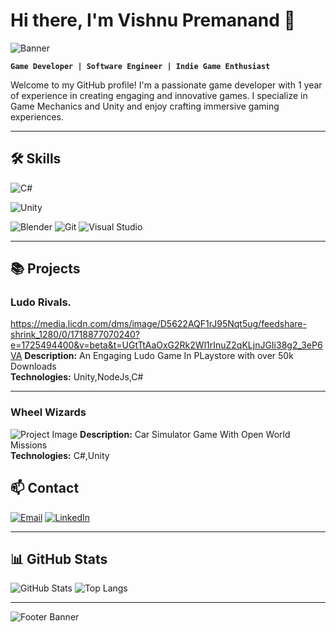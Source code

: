 # Hi there, I'm Vishnu Premanand 👋

![Banner](https://via.placeholder.com/1000x300.png?text=Welcome+to+My+GitHub+Profile!)

**`Game Developer | Software Engineer | Indie Game Enthusiast`**

Welcome to my GitHub profile! I'm a passionate game developer with 1 year of experience in creating engaging and innovative games. I specialize in Game Mechanics and Unity and enjoy crafting immersive gaming experiences.

---

## 🛠 Skills

![C#](https://img.shields.io/badge/C%23-239120?style=for-the-badge&logo=csharp&logoColor=white)

![Unity](https://img.shields.io/badge/Unity-100000?style=for-the-badge&logo=unity&logoColor=white)

![Blender](https://img.shields.io/badge/Blender-F5792A?style=for-the-badge&logo=blender&logoColor=white)
![Git](https://img.shields.io/badge/Git-F05032?style=for-the-badge&logo=git&logoColor=white)
![Visual Studio](https://img.shields.io/badge/Visual_Studio-5C2D91?style=for-the-badge&logo=visual-studio&logoColor=white)

---

## 📚 Projects

### Ludo Rivals.
https://media.licdn.com/dms/image/D5622AQF1rJ95Nqt5ug/feedshare-shrink_1280/0/1718877070240?e=1725494400&v=beta&t=UGtTtAaOxG2Rk2Wl1rInuZ2qKLjnJGIi38g2_3eP6VA
**Description:** An Engaging Ludo Game In PLaystore with over 50k Downloads  
**Technologies:** Unity,NodeJs,C#  

---

### Wheel Wizards
![Project Image](link-to-image)
**Description:** Car Simulator Game With Open World Missions  
**Technologies:** C#,Unity

## 📫 Contact

[![Email](https://img.shields.io/badge/Email-D14836?style=for-the-badge&logo=gmail&logoColor=white)](mailto:vishnuiringol@gmail.com)
[![LinkedIn](https://img.shields.io/badge/LinkedIn-0077B5?style=for-the-badge&logo=linkedin&logoColor=white)](linkedin.com/in/vishnu-premanand-aa9368223)

---

## 📊 GitHub Stats

![GitHub Stats](https://github-readme-stats.vercel.app/api?username=yourusername&show_icons=true&theme=dark)
![Top Langs](https://github-readme-stats.vercel.app/api/top-langs/?username=yourusername&layout=compact&theme=dark)

---

![Footer Banner](https://via.placeholder.com/1000x100.png?text=Thanks+for+visiting+my+profile!)



